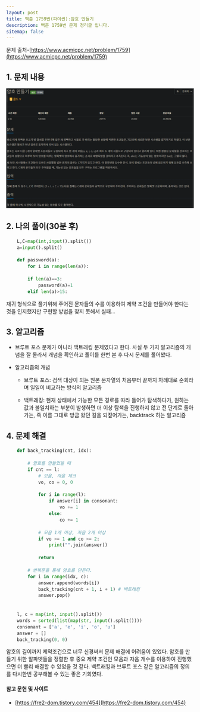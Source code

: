 ```yaml
---
layout: post
title: 백준 1759번(파이썬):암호 만들기
description: 백준 1759번 문제 정리글 입니다.
sitemap: false
---
```

문제 출처-[https://www.acmicpc.net/problem/1759](https://www.acmicpc.net/problem/1759)

## 1. 문제 내용
![백준 1759번](/assets/img/blog/bj1759.png)

## 2. 나의 풀이(30분 후)
~~~python
    L,C=map(int,input().split())
    a=input().split()

    def password(a):
        for i in range(len(a)):
            
        if len(a)==3:
            password(a)=1
        elif len(a)>15:
~~~

재귀 형식으로 풀기위해 주어진 문자들의 수를 이용하여 제약 조건을 만들어야 한다는 것을 인지했지만 구현할 방법을 찾지 못해서 실패...

## 3. 알고리즘
- 브루트 포스 문제가 아니라 백트래킹 문제였다고 한다. 사실 두 가지 알고리즘의 개념을 잘 몰라서 개념을 확인하고 풀이를 한번 본 후 다시 문제를 풀어봤다.

- 알고리즘의 개념
    - 브루트 포스: 검색 대상이 되는 원본 문자열의 처음부터 끝까지 차례대로 순회라며 일일이 비교하는 방식의 알고리즘

    - 백트래킹: 현재 상태에서 가능한 모든 경로를 따라 들어가 탐색하다가, 원하는 값과 불일치하는 부분이 발생하면 더 이상 탐색을 진행하지 않고 전 단계로 돌아가는, 즉 이름 그대로 방금 왔던 길을 되짚어가는, backtrack 하는 알고리즘

## 4. 문제 해결
~~~python
    def back_tracking(cnt, idx):

        # 암호를 만들었을 때
        if cnt == l:
            # 모음, 자음 체크
            vo, co = 0, 0

            for i in range(l):
                if answer[i] in consonant:
                    vo += 1
                else:
                    co += 1

            # 모음 1개 이상, 자음 2개 이상
            if vo >= 1 and co >= 2:
                print("".join(answer))

            return
        
        # 반복문을 통해 암호를 만든다.
        for i in range(idx, c):
            answer.append(words[i])
            back_tracking(cnt + 1, i + 1) # 백트래킹
            answer.pop()


    l, c = map(int, input().split())
    words = sorted(list(map(str, input().split())))
    consonant = ['a', 'e', 'i', 'o', 'u']
    answer = []
    back_tracking(0, 0)
~~~

암호의 길이까지 제약조건으로 너무 신경써서 문제 해결에 어려움이 있었다. 암호를 만들기 위한 알파벳들을 정렬한 후 중요 제약 조건인 모음과 자음 개수를 이용하여 진행했으면 더 빨리 해결할 수 있었을 것 같다. 백트래킹과 브루트 포스 같은 알고리즘의 정의를 다시한번 공부해볼 수 있는 좋은 기회였다.

#### **참고 문헌 및 사이트** 

- [https://fre2-dom.tistory.com/454](https://fre2-dom.tistory.com/454)